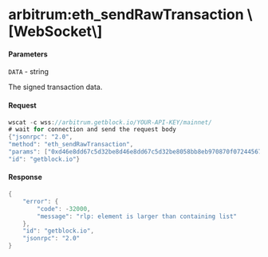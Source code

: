 # arbitrum:eth\_sendRawTransaction \\\[WebSocket\\]

#### Parameters

`DATA` - string

The signed transaction data.

#### Request

```java
wscat -c wss://arbitrum.getblock.io/YOUR-API-KEY/mainnet/ 
# wait for connection and send the request body 
{"jsonrpc": "2.0",
"method": "eth_sendRawTransaction",
"params": ["0xd46e8dd67c5d32be8d46e8dd67c5d32be8058bb8eb970870f072445675058bb8eb970870f072445675"],
"id": "getblock.io"}
```

#### Response

```java
{
    "error": {
        "code": -32000,
        "message": "rlp: element is larger than containing list"
    },
    "id": "getblock.io",
    "jsonrpc": "2.0"
}
```

